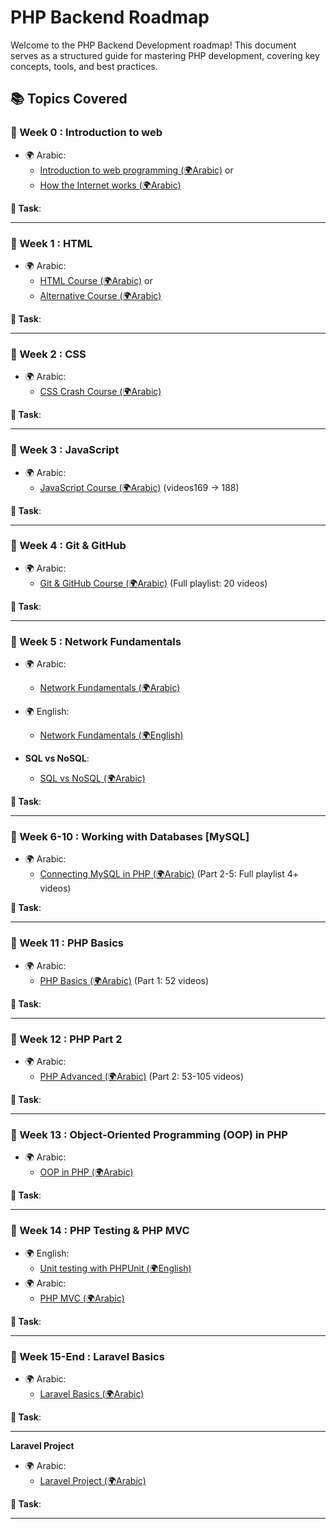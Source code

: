 # PHP Backend Roadmap

Welcome to the PHP Backend Development roadmap! This document serves as a structured guide for mastering PHP development, covering key concepts, tools, and best practices.

## 📚 Topics Covered

### 🎯 Week 0 : **Introduction to web**
- 🌍 Arabic:
  - [Introduction to web programming (🌍Arabic)](https://www.youtube.com/watch?v=TO_HOJME30M&t=1100s)
                         or
  - [How the Internet works (🌍Arabic)](https://www.youtube.com/watch?v=a1jSDxrb0tw) 

**📝 Task**:  

---

### 🎯 Week 1 : **HTML**
- 🌍 Arabic:
  - [HTML Course (🌍Arabic)](https://www.youtube.com/watch?v=6QAELgirvjs&list=PLDoPjvoNmBAw_t_XWUFbBX-c9MafPk9ji)
or
  - [Alternative Course (🌍Arabic)](https://www.youtube.com/watch?v=Dv39fDYei9A&list=PLknwEmKsW8OuN04Odt2sJqt4aAnkp-iYA) 

**📝 Task**:  

---

### 🎯 Week 2 : **CSS**
- 🌍 Arabic:
  - [CSS Crash Course (🌍Arabic)](https://www.youtube.com/watch?v=Z-5QVutAEW4&pp=ygUQY3NzIGNyYXNoIGNvdXJzZQ==)

**📝 Task**:  


---

### 🎯 Week 3 : **JavaScript**
- 🌍 Arabic:
  - [JavaScript Course (🌍Arabic)](https://www.youtube.com/watch?v=GM6dQBmc-Xg&list=PLDoPjvoNmBAx3kiplQR_oeDqLDBUDYwVv) (videos169 -> 188)

**📝 Task**:  

---

### 🎯 Week 4 : **Git & GitHub**
- 🌍 Arabic:
  - [Git & GitHub Course (🌍Arabic)](https://www.youtube.com/watch?v=ACOiGZoqC8w&list=PLDoPjvoNmBAw4eOj58MZPakHjaO3frVMF) (Full playlist: 20 videos)

**📝 Task**:  


---

### 🎯 Week 5 : **Network Fundamentals**
- 🌍 Arabic:
  - [Network Fundamentals (🌍Arabic)](https://www.youtube.com/playlist?list=PLNE3WjwctlOy1ekMfZl9AbLyFivSgsfml) 
- 🌍 English:
  - [Network Fundamentals (🌍English)](https://www.youtube.com/playlist?list=PLCy5RQkQgvf4yaL-AMDO8rpAAi90sWfGl)

- **SQL vs NoSQL**:
  - [SQL vs NoSQL (🌍Arabic)](https://www.youtube.com/watch?v=1Sb2wC7S5Rw&pp=ygUUc3FsIGFuZCBub3NxbCDYtNix2K0=)

**📝 Task**:  


---

### 🎯 Week 6-10 : **Working with Databases [MySQL]**
- 🌍 Arabic:
  - [Connecting MySQL in PHP (🌍Arabic)](https://www.youtube.com/watch?v=0vFrllim8UY&list=PLesfn4TAj57V5vvJKvYxofwY2hbyjk9-E&index=2&pp=iAQB) (Part 2-5: Full playlist 4+ videos)

**📝 Task**:  

---

### 🎯 Week 11 : **PHP Basics**
- 🌍 Arabic:
  - [PHP Basics (🌍Arabic)](https://www.youtube.com/watch?v=xcg9qq6SZ0w&list=PLDoPjvoNmBAy41u35AqJUrI-H83DObUDq) (Part 1: 52 videos)

**📝 Task**:  


---

### 🎯 Week 12 : **PHP Part 2**
- 🌍 Arabic:
  - [PHP Advanced (🌍Arabic)](https://www.youtube.com/watch?v=xcg9qq6SZ0w&list=PLDoPjvoNmBAy41u35AqJUrI-H83DObUDq) (Part 2: 53-105 videos)

**📝 Task**:  


---

### 🎯 Week 13 : **Object-Oriented Programming (OOP) in PHP**
- 🌍 Arabic:
  - [OOP in PHP (🌍Arabic)](https://www.youtube.com/watch?v=w6JqPsVP7Ps&list=PLDoPjvoNmBAxXTPncg0W4lhVS32LO_xtQ)

**📝 Task**:  


---

### 🎯 Week 14 : **PHP Testing & PHP MVC**
- 🌍 English:
  - [Unit testing with PHPUnit (🌍English)](https://www.youtube.com/watch?v=k9ak_rv9X0Y&list=PLfdtiltiRHWGXSggf05W-pJbD47-_d8bJ) 
- 🌍 Arabic:
  - [PHP MVC (🌍Arabic)](https://www.youtube.com/watch?v=livbRg5twk8&list=PL7mt2FDjAkPepYrMofOwTwxQwJSlZ8N-a)

**📝 Task**:  


---

### 🎯 Week 15-End : **Laravel Basics**
- 🌍 Arabic:
  - [Laravel Basics (🌍Arabic)](https://www.youtube.com/watch?v=HHj6YU43eV4&list=PL13Ag2mfco64zMLcFjPb5GVWCu-OAjTrx)

**📝 Task**:  


---

**Laravel Project**
- 🌍 Arabic:
  - [Laravel Project (🌍Arabic)](https://www.youtube.com/watch?v=QStpeLp25A4&list=PLftLUHfDSiZ7pKXkpGCoZATm5rF6msj5A)

**📝 Task**:  

---
